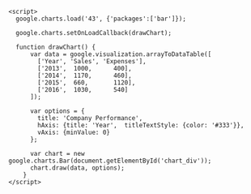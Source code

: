   <div id="chart_div"></div>
  
 <script src="https://www.gstatic.com/charts/loader.js"></script>
    <script>
      google.charts.load('43', {'packages':['bar']});
      
      google.charts.setOnLoadCallback(drawChart);
   
      function drawChart() {
          var data = google.visualization.arrayToDataTable([
            ['Year', 'Sales', 'Expenses'],
            ['2013',  1000,      400],
            ['2014',  1170,      460],
            ['2015',  660,       1120],
            ['2016',  1030,      540]
          ]);
  
          var options = {
            title: 'Company Performance',
            hAxis: {title: 'Year',  titleTextStyle: {color: '#333'}},
            vAxis: {minValue: 0}
          };
  
          var chart = new google.charts.Bar(document.getElementById('chart_div'));
          chart.draw(data, options);
        }
    </script>